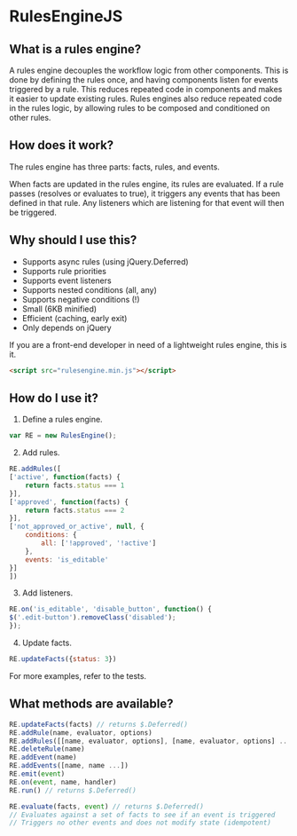 # RulesEngineJS

## What is a rules engine?

A rules engine decouples the workflow logic from other components. This is done by defining the rules once, and having components listen for events triggered by a rule. This reduces repeated code in components and makes it easier to update existing rules. Rules engines also reduce repeated code in the rules logic, by allowing rules to be composed and conditioned on other rules.

## How does it work?

The rules engine has three parts: facts, rules, and events.

When facts are updated in the rules engine, its rules are evaluated. If a rule passes (resolves or evaluates to true), it triggers any events that has been defined in that rule. Any listeners which are listening for that event will then be triggered.

## Why should I use this?

- Supports async rules (using jQuery.Deferred)
- Supports rule priorities
- Supports event listeners
- Supports nested conditions (all, any)
- Supports negative conditions (!)
- Small (6KB minified)
- Efficient (caching, early exit)
- Only depends on jQuery

If you are a front-end developer in need of a lightweight rules engine, this is it.

```html
<script src="rulesengine.min.js"></script>
```

## How do I use it?

1. Define a rules engine.

  ```javascript
  var RE = new RulesEngine();
  ```

2. Add rules.

  ```javascript
  RE.addRules([
  ['active', function(facts) {
      return facts.status === 1
  }],
  ['approved', function(facts) {
      return facts.status === 2
  }],
  ['not_approved_or_active', null, {
      conditions: {
          all: ['!approved', '!active']
      },
      events: 'is_editable'
  }]
  ])
  ```

3. Add listeners.

  ```javascript
  RE.on('is_editable', 'disable_button', function() {
  $('.edit-button').removeClass('disabled');
  });
  ```

4. Update facts.

  ```javascript
  RE.updateFacts({status: 3})
  ```

For more examples, refer to the tests.


## What methods are available?

```javascript
RE.updateFacts(facts) // returns $.Deferred()
RE.addRule(name, evaluator, options)
RE.addRules([[name, evaluator, options], [name, evaluator, options] ...]
RE.deleteRule(name)
RE.addEvent(name)
RE.addEvents([name, name ...])
RE.emit(event)
RE.on(event, name, handler)
RE.run() // returns $.Deferred()

RE.evaluate(facts, event) // returns $.Deferred()
// Evaluates against a set of facts to see if an event is triggered
// Triggers no other events and does not modify state (idempotent)
```
